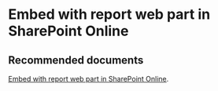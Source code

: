   <properties
	pageTitle="publish to web or sharepoint"
	description="publish to web or sharepoint"
	service="microsoft.PowerBIDedicated"
	resource="capacities"
	authors="pjfreitas"
	ms.author="pfreitas"	
	displayOrder="40"
	selfHelpType="generic"
	supportTopicIds="32628143"
	productPesIds="16334"
	cloudEnvironments="public, MoonCake, fairfax" 
	articleId="e5cc48e5-02a7-da92-99eb-7f4926946ecb"
/>

# Embed with report web part in SharePoint Online

## **Recommended documents**

[Embed with report web part in SharePoint Online](https://docs.microsoft.com/power-bi/service-embed-report-spo).<br>